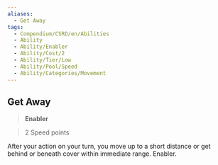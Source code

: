 ```yaml
---
aliases:
  - Get Away
tags:
  - Compendium/CSRD/en/Abilities
  - Ability
  - Ability/Enabler
  - Ability/Cost/2
  - Ability/Tier/Low
  - Ability/Pool/Speed
  - Ability/Categories/Movement
---
```

  
    
## Get Away    
>**Enabler**    
>2 Speed points  
    
After your action on your turn, you move up to a short distance or get behind or beneath cover within immediate range. Enabler.